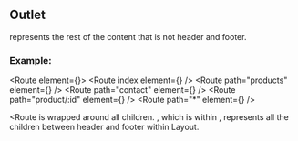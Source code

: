 ## Outlet

<Outlet /> represents the rest of the content that is not header and footer.

### Example:

<Route element={<Layout />}>
<Route index element={<Home />} />
<Route path="products" element={<Products />} />
<Route path="contact" element={<Contact />} />
<Route path="product/:id" element={<Product />} />
<Route path="\*" element={<RouteNotFound />} />
</Route>

<Route <Layout/> is wrapped around all children.
<Outlet>, which is within <Layout/>, represents all the children between header and footer within Layout.
